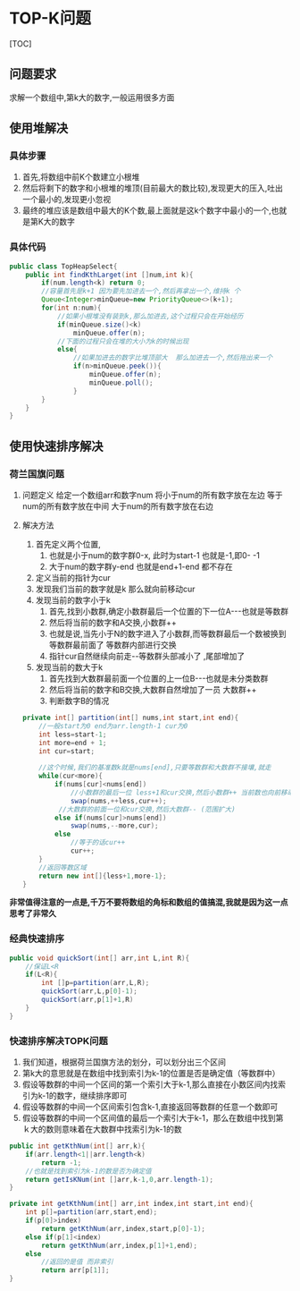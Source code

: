# TOP-K问题

[TOC]



## 问题要求

求解一个数组中,第k大的数字,一般运用很多方面



## 使用堆解决

### 具体步骤

1. 首先,将数组中前K个数建立小根堆
2. 然后将剩下的数字和小根堆的堆顶(目前最大的数比较),发现更大的压入,吐出一个最小的,发现更小忽视
3. 最终的堆应该是数组中最大的K个数,最上面就是这k个数字中最小的一个,也就是第K大的数字

### 具体代码

```java
public class TopHeapSelect{
    public int findKthLarget(int []num,int k){
        if(num.length<k) return 0;
        //容量首先是k+1 因为要先加进去一个,然后再拿出一个,维持k 个
        Queue<Integer>minQueue=new PriorityQueue<>(k+1);
        for(int n:num){
            //如果小根堆没有装到k,那么加进去,这个过程只会在开始经历
            if(minQueue.size()<k)
                minQueue.offer(n);
            //下面的过程只会在堆的大小为k的时候出现
            else{
                //如果加进去的数字比堆顶部大  那么加进去一个,然后拖出来一个
                if(n>minQueue.peek()){
                    minQueue.offer(n);
                    minQueue.poll();
            	}
        }
    }
}
```



## 使用快速排序解决

### 荷兰国旗问题

1. 问题定义 给定一个数组arr和数字num  将小于num的所有数字放在左边 等于num的所有数字放在中间 大于num的所有数字放在右边

2. 解决方法

   1. 首先定义两个位置,
      1. 也就是小于num的数字群0-x, 此时为start-1 也就是-1,即0- -1
      2. 大于num的数字群y-end  也就是end+1-end 都不存在
   2. 定义当前的指针为cur
   3. 发现我们当前的数字就是k  那么就向前移动cur
   4. 发现当前的数字小于k 
      1. 首先,找到小数群,确定小数群最后一个位置的下一位A---也就是等数群
      2. 然后将当前的数字和A交换,小数群++ 
      3. 也就是说,当先小于N的数字进入了小数群,而等数群最后一个数被换到等数群最前面了 等数群内部进行交换
      4. 指针cur自然继续向前走--等数群头部减小了 ,尾部增加了
   5. 发现当前的数大于k
      1. 首先找到大数群最前面一个位置的上一位B---也就是未分类数群
      2. 然后将当前的数字和B交换,大数群自然增加了一员 大数群++
      3. 判断数字B的情况

   ```java
   private int[] partition(int[] nums,int start,int end){
       //一般start为0 end为arr.length-1 cur为0
       int less=start-1;
       int more=end + 1;
       int cur=start;
       
       //这个时候,我们的基准数k就是nums[end],只要等数群和大数群不接壤,就走
       while(cur<more){
           if(nums[cur]<nums[end])
               //小数群的最后一位 less+1和cur交换,然后小数群++ 当前数也向前移动一个格子
               swap(nums,++less,cur++);
           	//大数群的前面一位和cur交换,然后大数群-- (范围扩大)
           else if(nums[cur]>nums[end])
               swap(nums,--more,cur);
           else
               //等于的话cur++
               cur++;
       }
       //返回等数区域
       return new int[]{less+1,more-1};
   }
   
   ```

**非常值得注意的一点是,千万不要将数组的角标和数组的值搞混,我就是因为这一点思考了非常久**

### 经典快速排序

```java
public void quickSort(int[] arr,int L,int R){
 	//保证L<R
    if(L<R){
        int []p=partition(arr,L,R);
        quickSort(arr,L,p[0]-1);
        quickSort(arr,p[1]+1,R)
    }
}
```



### 快速排序解决TOPK问题

1. 我们知道，根据荷兰国旗方法的划分，可以划分出三个区间
2. 第k大的意思就是在数组中找到索引为k-1的位置是否是确定值（等数群中）
3. 假设等数群的中间一个区间的第一个索引大于k-1,那么直接在小数区间内找索引为k-1的数字，继续排序即可
4. 假设等数群的中间一个区间索引包含k-1,直接返回等数群的任意一个数即可
5. 假设等数群的中间一个区间值的最后一个索引大于k-1，那么在数组中找到第ｋ大的数则意味着在大数群中找索引为k-1的数

```java
public int getKthNum(int[] arr,k){
    if(arr.length<1||arr.length<k)
        return -1;
    //也就是找到索引为k-1的数是否为确定值
    return getIsKNum(int []arr,k-1,0,arr.length-1);
}

private int getKthNum(int[] arr,int index,int start,int end){
   	int p[]=partition(arr,start,end);
    if(p[0]>index)
        return getKthNum(arr,index,start,p[0]-1);
    else if(p[1]<index)
        return getKthNum(arr,index,p[1]+1,end);
    else
        //返回的是值 而非索引
        return arr[p[1]];
}
```





```java

```

